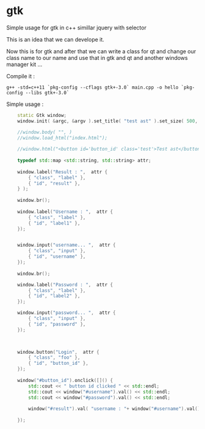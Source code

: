 # gtk
Simple usage for gtk in c++ simillar jquery with selector

This is an idea that we can develope it.

Now this is for gtk and after that we can write a class for qt and change our class name to our name and use that in gtk and qt and another windows manager kit ...

Compile it : 

```cli
g++ -std=c++11 `pkg-config --cflags gtk+-3.0` main.cpp -o hello `pkg-config --libs gtk+-3.0`
```

Simple usage :

```c++
    static Gtk window;
    window.init( &argc, &argv ).set_title( "test ast" ).set_size( 500, 100 );

    //window.body( "", )
    //window.load_html("index.html");
    
    //window.html("<button id='button_id' class='test'>Test ast</button>");
    
    typedef std::map <std::string, std::string> attr;
    
    window.label("Result : ",  attr { 
        { "class", "label" }, 
        { "id", "result" },
    } );
        
    window.br();
    
    window.label("Username : ",  attr { 
        { "class", "label" }, 
        { "id", "label1" },
    });


    window.input("username... ",  attr { 
        { "class", "input" }, 
        { "id", "username" },
    });
    
    window.br();

    window.label("Password : ",  attr { 
        { "class", "label" }, 
        { "id", "label2" },
    });

    window.input("password... ",  attr { 
        { "class", "input" }, 
        { "id", "password" },
    });


    
    window.button("Login",  attr { 
        { "class", "foo" }, 
        { "id", "button_id" },
    });
    
    window("#button_id").onclick([]() {
        std::cout << " button id clicked " << std::endl;
        std::cout << window("#username").val() << std::endl;
        std::cout << window("#password").val() << std::endl;
        
        window("#result").val( "username : "+ window("#username").val()+" password : "+window("#password").val() );
        
    });

```
